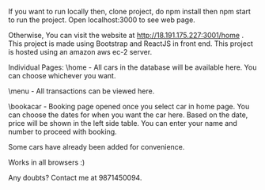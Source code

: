 If you want to run locally then, clone project, do npm install then npm start to run the project.
Open localhost:3000 to see web page.

Otherwise,
You can visit the website at http://18.191.175.227:3001/home .
This project is made using Bootstrap and ReactJS in front end. This project is hosted using an amazon aws ec-2 server.

Individual Pages:
\home - All cars in the database will be available here. You can choose whichever you want.


\menu - All transactions can be viewed here.


\bookacar - Booking page opened once you select car in home page. You can choose the dates for when you want the car here. Based on the date, price will be shown in the left side table. You can enter your name and number to proceed with booking.


Some cars have already been added for convenience.

Works in all browsers :)

Any doubts? Contact me at 9871450094.
